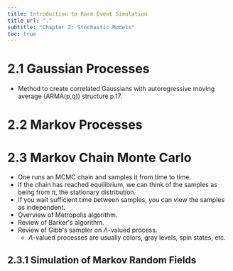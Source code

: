 ```yaml
---
title: Introduction to Rare Event Simulation
title_url: "."
subtitle: "Chapter 2: Stochastic Models"
toc: true
---
```


# 2.1 Gaussian Processes

- Method to create correlated Gaussians with autoregressive moving average
  (ARMA(p,q)) structure p.17.

# 2.2 Markov Processes

# 2.3 Markov Chain Monte Carlo

- One runs an MCMC chain and samples it from time to time.
- If the chain has reached equilibrium, we can think of the samples as being
  from $\pi$, the stationary distribution.
- If you wait sufficient time between samples, you can view the samples as
  independent.
- Overview of Metropolis algorithm.
- Review of Barker's algorithm.
- Review of Gibb's sampler on $\Lambda$-valued process.
  - $\Lambda$-valued processes are usually colors, gray levels, spin states,
    etc.

## 2.3.1 Simulation of Markov Random Fields
